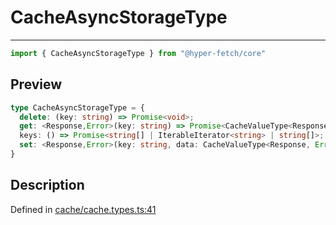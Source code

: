 

# CacheAsyncStorageType

<div class="api-docs__separator" data-reactroot="">

---

</div><div class="api-docs__import" data-reactroot="">

```ts
import { CacheAsyncStorageType } from "@hyper-fetch/core"
```

</div><div class="api-docs__section">

## Preview

</div><div class="api-docs__preview type">

```ts
type CacheAsyncStorageType = {
  delete: (key: string) => Promise<void>; 
  get: <Response,Error>(key: string) => Promise<CacheValueType<Response, Error> | undefined>; 
  keys: () => Promise<string[] | IterableIterator<string> | string[]>; 
  set: <Response,Error>(key: string, data: CacheValueType<Response, Error>) => Promise<void>; 
}
```

</div><div class="api-docs__section">

## Description

</div><div class="api-docs__description"><span class="api-docs__do-not-parse">



</span></div><p class="api-docs__definition">

Defined in [cache/cache.types.ts:41](https://github.com/BetterTyped/hyper-fetch/blob/0bdb96c0/packages/core/src/cache/cache.types.ts#L41)

</p>